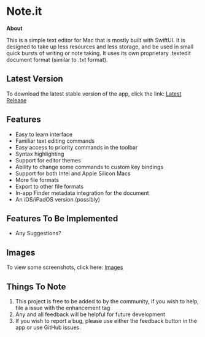 # Note.it
**About**

This is a simple text editor for Mac that is mostly built with SwiftUI. It is designed to take up less resources and less storage, and be used in small quick bursts of writing or note taking. It uses its own proprietary .textedit document format (similar to .txt format).

## **Latest Version**

To download the latest stable version of the app, click the link:
[Latest Release](https://github.com/markydoodled/TextEdit.it/releases/download/v1.1/TextEdit.it.app.zip)

## **Features**

 - Easy to learn interface
 - Familiar text editing commands
 - Easy access to priority commands in the toolbar
 - Syntax highlighting
 - Support for editor themes
 - Ability to change some commands to custom key bindings
 - Support for both Intel and Apple Silicon Macs
 - More file formats
 - Export to other file formats
 - In-app Finder metadata integration for the document
 - An iOS/iPadOS version (possibly)

## **Features To Be Implemented**

 - Any Suggestions?

## Images

To view some screenshots, click here:
[Images](https://github.com/markydoodled/Note.it/tree/main/Images)

## **Things To Note**

 1. This project is free to be added to by the community, if you wish to help, file a issue with the enhancement tag
 2. Any and all feedback will be helpful for future development
 3. If you wish to report a bug, please use either the feedback button in the app or use GitHub issues.
